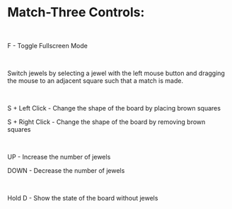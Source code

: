 # Match-Three Controls:

&nbsp;

F - Toggle Fullscreen Mode

&nbsp;

Switch jewels by selecting a jewel with the left mouse button and dragging the mouse to an adjacent square such that a match is made.

&nbsp;

S + Left Click - Change the shape of the board by placing brown squares

S + Right Click - Change the shape of the board by removing brown squares

&nbsp;

UP - Increase the number of jewels

DOWN - Decrease the number of jewels

&nbsp;

Hold D - Show the state of the board without jewels
